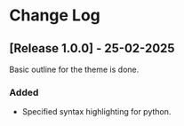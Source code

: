 # Change Log

## [Release 1.0.0] - 25-02-2025
Basic outline for the theme is done.

### Added
 - Specified syntax highlighting for python.